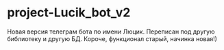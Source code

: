 # project-Lucik_bot_v2
Новая версия телеграм бота по имени Люцик. Переписан под другую библиотеку и другую БД. Короче, функционал старый, начинка новая!)
